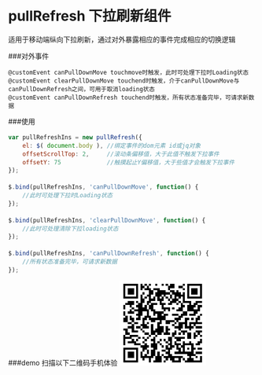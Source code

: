 pullRefresh 下拉刷新组件
======

适用于移动端纵向下拉刷新，通过对外暴露相应的事件完成相应的切换逻辑

###对外事件

```
@customEvent canPullDownMove touchmove时触发，此时可处理下拉时Loading状态
@customEvent clearPullDownMove touchend时触发，介于canPullDownMove与canPullDownRefresh之间，可用于取消loading状态
@customEvent canPullDownRefresh touchend时触发，所有状态准备完毕，可请求新数据
```

###使用
```javascript
var pullRefreshIns = new pullRefresh({
    el: $( document.body ), //绑定事件的dom元素 id或jq对象
    offsetScrollTop: 2,     //滚动条偏移值，大于此值不触发下拉事件
    offsetY: 75             //触摸起止Y偏移值，大于些值才会触发下拉事件
});

$.bind(pullRefreshIns, 'canPullDownMove', function() {
    //此时可处理下拉时Loading状态
});

$.bind(pullRefreshIns, 'clearPullDownMove', function() {
    //此时可处理清除下拉loading状态
});

$.bind(pullRefreshIns, 'canPullDownRefresh', function() {
    //所有状态准备完毕，可请求新数据
});
```

###demo 扫描以下二维码手机体验
![demo](https://github.com/zhangchen2397/touchTab/blob/master/qrcode.png?raw=true)
